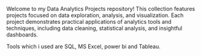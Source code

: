 Welcome to my Data Analytics Projects repository! This collection features projects focused on data exploration, analysis, and visualization. Each project demonstrates practical applications of analytics tools and techniques, including data cleaning, statistical analysis, and insightful dashboards.

Tools which i used are SQL, MS Excel, power bi and Tableau.
